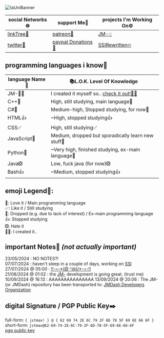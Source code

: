 ![!aUniBanner](https://github.com/user-attachments/assets/970b8cfa-e297-4195-8e99-8d217f3d5b5e)

|social Networks🌐|support Me💖|projects I'm Working On⚙️|
|-|-|-|
|[linkTree🌲](https://bit.ly/mx_info)|[patreon💚](https://patreon.com/jstmax)|[JM-💡](https://github.com/jmdash-devs/jmdash)|
|[twitter🐤](https://twitter.com/maxwasntaken)|[paypal Donations💟](https://bit.ly/mx_donate)|[SSIRewritten🔥](https://github.com/MaxWasTakenYT/SpicetifySemiautomaticInstaller)|

## programming languages i know🔭 
|language Name📝|📚L.O.K. Level Of Knowledge|
|-|-|
|JM-😶‍🌫️|I created it myself so.. [check it out!😶‍🌫️](https://github.com/jmdash-devs/jmdash)|
|C++💟|High, still studying, main language💟|
|C#🌠|Medium-high, Stopped studying, for now🌠|
|HTML👍|~High, stopped studying👍|
|CSS✅|High, still studying✅|
|JavaScript🌠|Medium, dropped but sporadically learn new stuff🌠|
|Python🌠|~Very high, finished studying, ex-main language🌠|
|Java❎|Low, fuck java (for now)❎|
|Bash👍|~Medium, stopped studying👍|

## emoji Legend🌟:
💟: Love it / Main programming language \
✅: Like it / Still studying \
🌠: Dropped (e.g. due to lack of interest) / Ex-main programming language \
👍: Stopped studying \
❎: Hate it \
😶‍🌫️: I created it..

## important Notes📒 _(not actually important)_
23/05/2024 : NO NOTES?! \
07/07/2024 : haven't sleep in a couple of days, working on [SSI](https://github.com/MaxWasTakenYT/SpicetifySemiautomaticInstaller/) \
27/07/2024 @ 05:00 : [!!-~-*](https://bit.ly/mx_info)[\(@ ^@)/](https://bit.ly/mx_info)[*-~-!!](https://bit.ly/mx_info) \
21/08/2024 @ 01:02 : the [JM-](https://github.com/jmdash-devs/jmdash) development is going great. (trust me)
10/09/2024 @ 16:13 : AAAAAAAAAAAAAAA
13/09/2024 @ 20:06 : The JM- (or JMDash) repository has been transported to: [JMDash Developers Organization](https://github.com/jmdash-devs)

## digital Signature / PGP Public Key✒️
full-form: ``{ jstmax! } @ { 62 69 74 2E 6C 79 2F 6D 78 5F 69 6E 66 6F }`` \
short-form: ``jstmax@62-69-74-2E-6C-79-2F-6D-78-5F-69-6E-66-6F`` \
[pgp public key](https://raw.githubusercontent.com/MaxWasTakenYT/MaxWasTakenYT/main/jmPGP%20-%20pub.asc)
